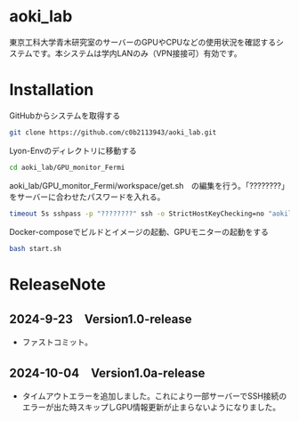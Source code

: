 # aoki_lab

東京工科大学青木研究室のサーバーのGPUやCPUなどの使用状況を確認するシステムです。本システムは学内LANのみ（VPN接接可）有効です。

# Installation

GitHubからシステムを取得する
```bash
git clone https://github.com/c0b2113943/aoki_lab.git
```
Lyon-Envのディレクトリに移動する
```bash
cd aoki_lab/GPU_monitor_Fermi
```
aoki_lab/GPU_monitor_Fermi/workspace/get.sh　の編集を行う。「????????」をサーバーに合わせたパスワードを入れる。
```bash
timeout 5s sshpass -p "????????" ssh -o StrictHostKeyChecking=no "aokilab_admin@$ip_address" 'bash -s' < cpu.sh > "$log_file"
```
Docker-composeでビルドとイメージの起動、GPUモニターの起動をする
```bash
bash start.sh
```



# ReleaseNote
## 2024-9-23　Version1.0-release
* ファストコミット。
## 2024-10-04　Version1.0a-release
* タイムアウトエラーを追加しました。これにより一部サーバーでSSH接続のエラーが出た時スキップしGPU情報更新が止まらないようになりました。